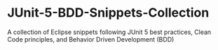 # JUnit-5-BDD-Snippets-Collection
A collection of Eclipse snippets following JUnit 5 best practices, Clean Code principles, and Behavior Driven Development (BDD)
